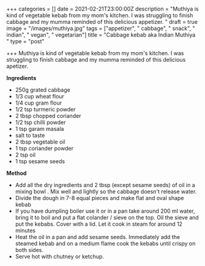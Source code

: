 +++
categories = []
date = 2021-02-21T23:00:00Z
description = "Muthiya is kind of vegetable kebab from my mom's kitchen. I was struggling to finish cabbage and my mumma reminded of this delicious appetizer. "
draft = true
image = "/images/muthiya.jpg"
tags = ["appetizer", " cabbage", " snack", " indian", " vegan", " vegetarian"]
title = "Cabbage kebab aka Indian Muthiya "
type = "post"

+++
Muthiya is kind of vegetable kebab from my mom's kitchen. I was struggling to finish cabbage and my mumma reminded of this delicious apetizer.

**Ingredients**

* 250g grated cabbage 
* 1/3 cup wheat flour 
* 1/4 cup gram flour 
* 1/2 tsp turmeric powder
* 2 tbsp chopped coriander 
* 1/2 tsp chilli powder
* 1 tsp garam masala 
* salt to taste 
* 2 tbsp vegetable oil 
* 1 tsp coriander powder 
* 2 tsp oil 
* 1 tsp sesame seeds

**Method**

* Add all the dry ingredients and 2 tbsp (except sesame seeds) of oil in a mixing bowl . Mix well and lightly so the cabbage doesn't release water. 
* Divide the dough in 7-8 equal pieces and make flat and oval shape kebab 
* If you have dumpling boiler use it or in a pan take around 200 ml water, bring it to boil and put a flat colander / sieve on the top. Oil the sieve and put the kebabs. Cover with a lid. Let it cook in steam for around 12 minutes
* Heat the oil in a pan and add sesame seeds. Immediately add the steamed kebab and on a medium flame cook the kebabs until crispy on both sides. 
* Serve hot with chutney or ketchup. 